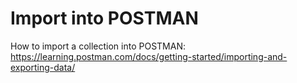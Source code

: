 # Import into POSTMAN

How to import a collection into POSTMAN: https://learning.postman.com/docs/getting-started/importing-and-exporting-data/